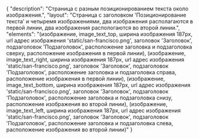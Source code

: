 {
"description": "Страница с разным позиционированием текста около изображения.",
"layout": "Страница с заголовком 'Позиционирование текста' и четыремя изображениями, два изображения располагаются в первой линии, два изображения распологаются во второй линии.",
"elements": "(изображение, image_text_top, ширина изображения 187px, url адрес изображения 'static/san-francisco.png', заголовок 'Заголовок', подзаголовок 'Подзаголовок', расположение заголовка и подзаголовка сверху, расположение изображения в первой линии),
(изображение, image_text_right, ширина изображения 187px, url адрес изображения 'static/san-francisco.png', заголовок 'Заголовок', подзаголовок 'Подзаголовок', расположение заголовка и подзаголовка справа, расположение изображения в первой линии),
(изображение, image_text_bottom, ширина изображения 187px, url адрес изображения 'static/san-francisco.png', заголовок 'Заголовок', подзаголовок 'Подзаголовок', расположение заголовка и подзаголовка снизу, расположение изображения во второй линии),
(изображение, image_text_left, ширина изображения 187px, url адрес изображения 'static/san-francisco.png', заголовок 'Заголовок', подзаголовок 'Подзаголовок', расположение заголовка и подзаголовка слева, расположение изображения во второй линии)"
}